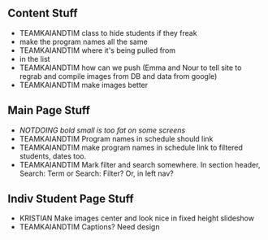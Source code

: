## Content Stuff
* TEAMKAIANDTIM class to hide students if they freak
* make the program names all the same
 * TEAMKAIANDTIM where it's being pulled from
 * in the list
* TEAMKAIANDTIM how can we push (Emma and Nour to tell site to regrab and compile images from DB and data from google)
* TEAMKAIANDTIM make images better

## Main Page Stuff
* _NOTDOING bold small is too fat on some screens_
* TEAMKAIANDTIM Program names in schedule should link
* TEAMKAIANDTIM make program names in schedule link to filtered students, dates too.
* TEAMKAIANDTIM Mark filter and search somewhere. In section header, Search: Term or Search: Filter? Or, in left nav?

## Indiv Student Page Stuff
* KRISTIAN Make images center and look nice in fixed height slideshow
* TEAMKAIANDTIM Captions? Need design
